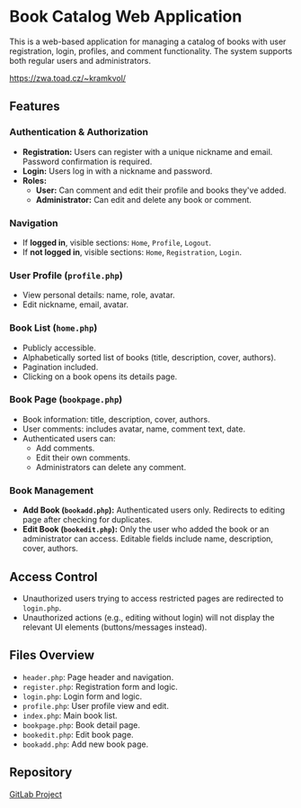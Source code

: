 # Book Catalog Web Application
This is a web-based application for managing a catalog of books with user registration, login, profiles, and comment functionality. The system supports both regular users and administrators.

https://zwa.toad.cz/~kramkvol/

## Features

### Authentication & Authorization
- **Registration:** Users can register with a unique nickname and email. Password confirmation is required.
- **Login:** Users log in with a nickname and password.
- **Roles:** 
  - **User:** Can comment and edit their profile and books they've added.
  - **Administrator:** Can edit and delete any book or comment.

### Navigation
- If **logged in**, visible sections: `Home`, `Profile`, `Logout`.
- If **not logged in**, visible sections: `Home`, `Registration`, `Login`.

### User Profile (`profile.php`)
- View personal details: name, role, avatar.
- Edit nickname, email, avatar.

### Book List (`home.php`)
- Publicly accessible.
- Alphabetically sorted list of books (title, description, cover, authors).
- Pagination included.
- Clicking on a book opens its details page.

### Book Page (`bookpage.php`)
- Book information: title, description, cover, authors.
- User comments: includes avatar, name, comment text, date.
- Authenticated users can:
  - Add comments.
  - Edit their own comments.
  - Administrators can delete any comment.

### Book Management
- **Add Book (`bookadd.php`):** Authenticated users only. Redirects to editing page after checking for duplicates.
- **Edit Book (`bookedit.php`):** Only the user who added the book or an administrator can access. Editable fields include name, description, cover, authors.

## Access Control
- Unauthorized users trying to access restricted pages are redirected to `login.php`.
- Unauthorized actions (e.g., editing without login) will not display the relevant UI elements (buttons/messages instead).

## Files Overview
- `header.php`: Page header and navigation.
- `register.php`: Registration form and logic.
- `login.php`: Login form and logic.
- `profile.php`: User profile view and edit.
- `index.php`: Main book list.
- `bookpage.php`: Book detail page.
- `bookedit.php`: Edit book page.
- `bookadd.php`: Add new book page.

## Repository
[GitLab Project](https://gitlab.fel.cvut.cz/kramkvol)
